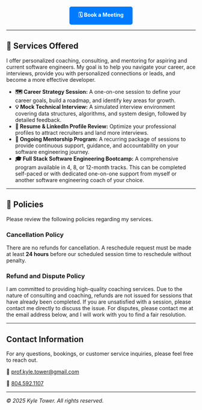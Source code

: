 <p align="center">
  <a href="https://calendar.app.google/aS6bPSYHKyA9mbdcA" target="_blank" style="display: inline-block; padding: 12px 24px; background-color: #007bff; color: #ffffff; text-decoration: none; border-radius: 5px; font-weight: bold;">
    🗓️ Book a Meeting
  </a>
</p>

---

## 🚀 Services Offered

I offer personalized coaching, consulting, and mentoring for aspiring and current software engineers. My goal is to help you navigate your career, ace interviews, provide you with personalized connections or leads, and become a more effective developer.

- **🗺️ Career Strategy Session:** A one-on-one session to define your career goals, build a roadmap, and identify key areas for growth.
- **💡 Mock Technical Interview:** A simulated interview environment covering data structures, algorithms, and system design, followed by detailed feedback.
- **📄 Resume & LinkedIn Profile Review:** Optimize your professional profiles to attract recruiters and land more interviews.
- **🤝 Ongoing Mentorship Program:** A recurring package of sessions to provide continuous support, guidance, and accountability on your software engineering journey.
- **🎓 Full Stack Software Engineering Bootcamp:** A comprehensive program available in 4, 8, or 12-month tracks. This can be completed self-paced or with dedicated one-on-one support from myself or another software engineering coach of your choice.

---

## 📜 Policies

Please review the following policies regarding my services.

### Cancellation Policy
There are no refunds for cancellation. A reschedule request must be made at least **24 hours** before our scheduled session time to reschedule without penalty. 

### Refund and Dispute Policy
I am committed to providing high-quality coaching services. Due to the nature of consulting and coaching, refunds are not issued for sessions that have already been completed. If you are unsatisfied with a session, please contact me directly to discuss the issue. For disputes, please contact me at the email address below, and I will work with you to find a fair resolution.

---

## Contact Information

For any questions, bookings, or customer service inquiries, please feel free to reach out.

📧 [prof.kyle.tower@gmail.com](mailto:prof.kyle.tower@gmail.com)

📱 [804.592.1107](tel:8045921107)

---

*© 2025 Kyle Tower. All rights reserved.*
